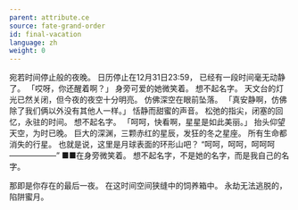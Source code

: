 ```yaml
---
parent: attribute.ce
source: fate-grand-order
id: final-vacation
language: zh
weight: 0
---
```


宛若时间停止般的夜晚。
日历停止在12月31日23:59，
已经有一段时间毫无动静了。
「哎呀，你还醒着啊？」
身旁可爱的她微笑着。
想不起名字。
天文台的灯光已然关闭，但今夜的夜空十分明亮。
仿佛深空在眼前坠落。
「真安静啊，仿佛除了我们俩以外没有其他人一样。」
恬静而甜蜜的声音。
松弛的指尖，闭塞的回忆，永驻的时间。
想不起名字。
「呵呵，快看啊，星星是如此美丽。」
抬头仰望天空，为时已晚。
巨大的深渊，三颗赤红的星辰，发狂的冬之星座。
所有生命都消失的行星。
也就是说，这里是月球表面的环形山吧？
“呵呵，呵呵，呵呵呵——————”
■■在身旁微笑着。
想不起名字，不是她的名字，而是我自己的名字。

那即是你存在的最后一夜。
在这时间空间狭缝中的饲养箱中。
永劫无法逃脱的，陷阱蜜月。
